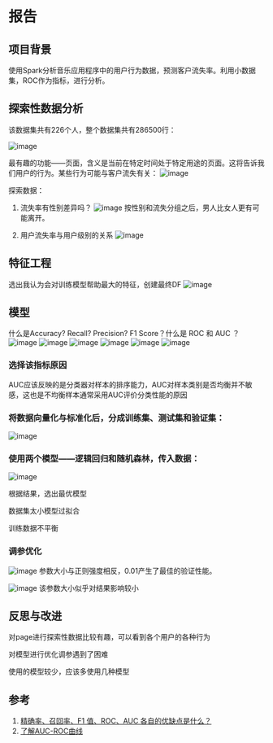 # 报告

## 项目背景
   
   使用Spark分析音乐应用程序中的用户行为数据，预测客户流失率。利用小数据集，ROC作为指标，进行分析。
   
## 探索性数据分析
   
   该数据集共有226个人，整个数据集共有286500行：
   
   ![image](https://github.com/GitHub2020324/udacity-spark/blob/master/images/1.PNG)
   
   最有趣的功能——页面，含义是当前在特定时间处于特定用途的页面。这将告诉我们用户的行为。某些行为可能与客户流失有关：
   ![image](https://github.com/GitHub2020324/udacity-spark/blob/master/images/2.PNG)
   
   探索数据：
   1. 流失率有性别差异吗？
   ![image](https://github.com/GitHub2020324/udacity-spark/blob/master/images/3.PNG)
   按性别和流失分组之后，男人比女人更有可能离开。
   
   
   2. 用户流失率与用户级别的关系
   ![image](https://github.com/GitHub2020324/udacity-spark/blob/master/images/4.PNG)
   
## 特征工程
   
   选出我认为会对训练模型帮助最大的特征，创建最终DF
   ![image](https://github.com/GitHub2020324/udacity-spark/blob/master/images/5.PNG)
## 模型
   什么是Accuracy? Recall? Precision? F1 Score？什么是 ROC 和 AUC ？
   ![image](https://github.com/GitHub2020324/udacity-spark/blob/master/images/8.PNG)
   ![image](https://github.com/GitHub2020324/udacity-spark/blob/master/images/10.PNG)
   ![image](https://github.com/GitHub2020324/udacity-spark/blob/master/images/9.PNG)
   ![image](https://github.com/GitHub2020324/udacity-spark/blob/master/images/11.PNG)
   ![image](https://github.com/GitHub2020324/udacity-spark/blob/master/images/12.PNG)
   ![image](https://github.com/GitHub2020324/udacity-spark/blob/master/images/13.PNG)
   
### 选择该指标原因
   AUC应该反映的是分类器对样本的排序能力，AUC对样本类别是否均衡并不敏感，这也是不均衡样本通常采用AUC评价分类性能的原因
   
   
### 将数据向量化与标准化后，分成训练集、测试集和验证集：
   ![image](https://github.com/GitHub2020324/udacity-spark/blob/master/images/6.PNG)
   
### 使用两个模型——逻辑回归和随机森林，传入数据：
   ![image](https://github.com/GitHub2020324/udacity-spark/blob/master/images/7.PNG)
   
   根据结果，选出最优模型
   
   数据集太小模型过拟合
   
   训练数据不平衡
   
### 调参优化
   
   ![image](https://github.com/GitHub2020324/udacity-spark/blob/master/images/14.PNG)
   参数大小与正则强度相反，0.01产生了最佳的验证性能。
   
   ![image](https://github.com/GitHub2020324/udacity-spark/blob/master/images/15.PNG)
   该参数大小似乎对结果影响较小
   
   
   
## 反思与改进

   对page进行探索性数据比较有趣，可以看到各个用户的各种行为
   
   对模型进行优化调参遇到了困难
   
   使用的模型较少，应该多使用几种模型
   
## 参考

   1. [精确率、召回率、F1 值、ROC、AUC 各自的优缺点是什么？](https://www.zhihu.com/question/30643044)
   2. [了解AUC-ROC曲线](https://towardsdatascience.com/understanding-auc-roc-curve-68b2303cc9c5)
   
   
   
   
   
